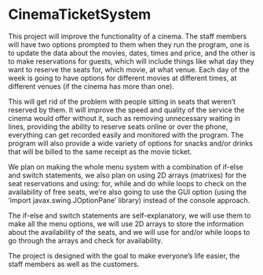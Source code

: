 # CinemaTicketSystem


This project will improve the functionality of a cinema. The staff members will have two options prompted to them when they run the program, 
one is to update the data about the movies, dates, times and price, and the other is to make reservations for guests, 
which will include things like what day they want to reserve the seats for, which movie, at what venue. 
Each day of the week is going to have options for different movies at different times, 
at different venues (if the cinema has more than one).

This will get rid of the problem with people sitting in seats that weren’t reserved by them. 
It will improve the speed and quality of the service the cinema would offer without it, 
such as removing unnecessary waiting in lines, providing the ability to reserve seats online or over the phone, 
everything can get recorded easily and monitored with the program. 
The program will also provide a wide variety of options for snacks and/or drinks that will be billed to the 
same receipt as the movie ticket. 

We plan on making the whole menu system with a combination of if-else and switch statements, 
we also plan on using 2D arrays (matrixes) for the seat reservations and using: for, 
while and do while loops to check on the availability of free seats, 
we’re also going to use the GUI option (using the ‘import javax.swing.JOptionPane’ library) instead of the console approach. 

The if-else and switch statements are self-explanatory, we will use them to make all the menu options, 
we will use 2D arrays to store the information about the availability of the seats, 
and we will use for and/or while loops to go through the arrays and check for availability. 

The project is designed with the goal to make everyone’s life easier, the staff members as well as the customers.




